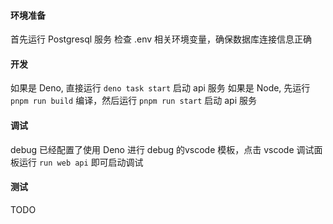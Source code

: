 #### 环境准备

首先运行 Postgresql 服务
检查 .env 相关环境变量，确保数据库连接信息正确

#### 开发

如果是 Deno, 直接运行 `deno task start` 启动 api 服务
如果是 Node, 先运行 `pnpm run build` 编译，然后运行 `pnpm run start` 启动 api 服务

#### 调试

debug 已经配置了使用 Deno 进行 debug 的vscode 模板，点击 vscode 调试面板运行 `run web api` 即可启动调试

#### 测试

TODO
